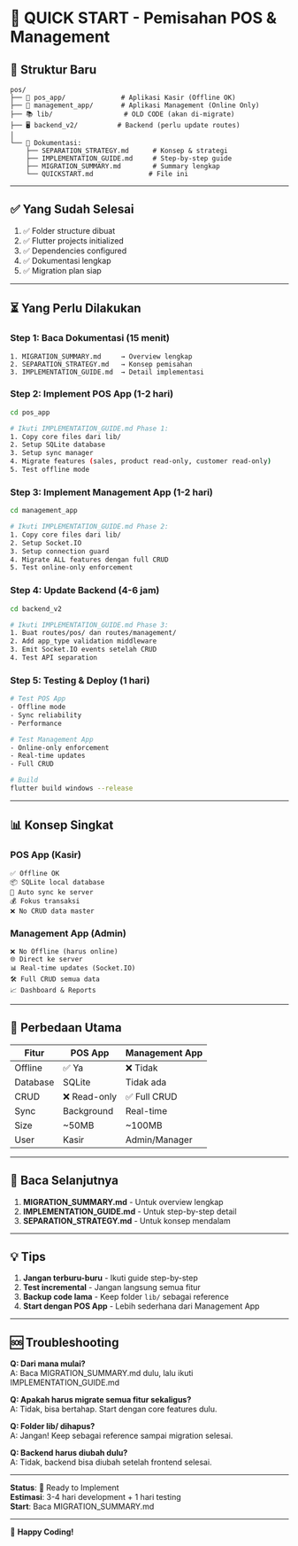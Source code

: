 # 🚀 QUICK START - Pemisahan POS & Management

## 📂 Struktur Baru

```
pos/
├── 📱 pos_app/              # Aplikasi Kasir (Offline OK)
├── 💼 management_app/       # Aplikasi Management (Online Only)
├── 📚 lib/                  # OLD CODE (akan di-migrate)
├── 🖥️ backend_v2/          # Backend (perlu update routes)
│
└── 📄 Dokumentasi:
    ├── SEPARATION_STRATEGY.md      # Konsep & strategi
    ├── IMPLEMENTATION_GUIDE.md     # Step-by-step guide
    ├── MIGRATION_SUMMARY.md        # Summary lengkap
    └── QUICKSTART.md              # File ini
```

---

## ✅ Yang Sudah Selesai

1. ✅ Folder structure dibuat
2. ✅ Flutter projects initialized
3. ✅ Dependencies configured
4. ✅ Dokumentasi lengkap
5. ✅ Migration plan siap

---

## ⏳ Yang Perlu Dilakukan

### Step 1: Baca Dokumentasi (15 menit)
```
1. MIGRATION_SUMMARY.md     → Overview lengkap
2. SEPARATION_STRATEGY.md   → Konsep pemisahan
3. IMPLEMENTATION_GUIDE.md  → Detail implementasi
```

### Step 2: Implement POS App (1-2 hari)
```bash
cd pos_app

# Ikuti IMPLEMENTATION_GUIDE.md Phase 1:
1. Copy core files dari lib/
2. Setup SQLite database
3. Setup sync manager
4. Migrate features (sales, product read-only, customer read-only)
5. Test offline mode
```

### Step 3: Implement Management App (1-2 hari)
```bash
cd management_app

# Ikuti IMPLEMENTATION_GUIDE.md Phase 2:
1. Copy core files dari lib/
2. Setup Socket.IO
3. Setup connection guard
4. Migrate ALL features dengan full CRUD
5. Test online-only enforcement
```

### Step 4: Update Backend (4-6 jam)
```bash
cd backend_v2

# Ikuti IMPLEMENTATION_GUIDE.md Phase 3:
1. Buat routes/pos/ dan routes/management/
2. Add app_type validation middleware
3. Emit Socket.IO events setelah CRUD
4. Test API separation
```

### Step 5: Testing & Deploy (1 hari)
```bash
# Test POS App
- Offline mode
- Sync reliability
- Performance

# Test Management App
- Online-only enforcement
- Real-time updates
- Full CRUD

# Build
flutter build windows --release
```

---

## 📊 Konsep Singkat

### POS App (Kasir)
```
✅ Offline OK
📦 SQLite local database
🔄 Auto sync ke server
💰 Fokus transaksi
❌ No CRUD data master
```

### Management App (Admin)
```
❌ No Offline (harus online)
🌐 Direct ke server
📊 Real-time updates (Socket.IO)
🛠️ Full CRUD semua data
📈 Dashboard & Reports
```

---

## 🎯 Perbedaan Utama

| Fitur | POS App | Management App |
|-------|---------|----------------|
| Offline | ✅ Ya | ❌ Tidak |
| Database | SQLite | Tidak ada |
| CRUD | ❌ Read-only | ✅ Full CRUD |
| Sync | Background | Real-time |
| Size | ~50MB | ~100MB |
| User | Kasir | Admin/Manager |

---

## 📖 Baca Selanjutnya

1. **MIGRATION_SUMMARY.md** - Untuk overview lengkap
2. **IMPLEMENTATION_GUIDE.md** - Untuk step-by-step detail
3. **SEPARATION_STRATEGY.md** - Untuk konsep mendalam

---

## 💡 Tips

1. **Jangan terburu-buru** - Ikuti guide step-by-step
2. **Test incremental** - Jangan langsung semua fitur
3. **Backup code lama** - Keep folder `lib/` sebagai reference
4. **Start dengan POS App** - Lebih sederhana dari Management App

---

## 🆘 Troubleshooting

**Q: Dari mana mulai?**  
A: Baca MIGRATION_SUMMARY.md dulu, lalu ikuti IMPLEMENTATION_GUIDE.md

**Q: Apakah harus migrate semua fitur sekaligus?**  
A: Tidak, bisa bertahap. Start dengan core features dulu.

**Q: Folder lib/ dihapus?**  
A: Jangan! Keep sebagai reference sampai migration selesai.

**Q: Backend harus diubah dulu?**  
A: Tidak, backend bisa diubah setelah frontend selesai.

---

**Status**: 📝 Ready to Implement  
**Estimasi**: 3-4 hari development + 1 hari testing  
**Start**: Baca MIGRATION_SUMMARY.md  

---

🚀 **Happy Coding!**

